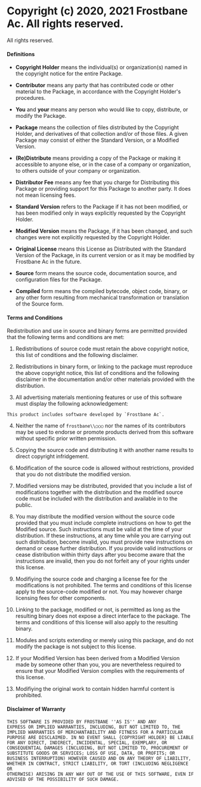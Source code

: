 # Copyright (c) 2020, 2021 Frostbane Ac. All rights reserved. #
All rights reserved.

#### Definitions ####

- **Copyright Holder** means the individual(s) or organization(s) named
in the copyright notice for the entire Package.

- **Contributor** means any party that has contributed code or other
material to the Package, in accordance with the Copyright Holder's
procedures.

- **You** and **your** means any person who would like to copy,
distribute, or modify the Package.

- **Package** means the collection of files distributed by the Copyright
Holder, and derivatives of that collection and/or of those files. A
given Package may consist of either the Standard Version, or a Modified
Version.

- **(Re)Distribute** means providing a copy of the Package or making it
accessible to anyone else, or in the case of a company or organization,
to others outside of your company or organization.

- **Distributor Fee** means any fee that you charge for Distributing
this Package or providing support for this Package to another party. It
does not mean licensing fees.

- **Standard Version** refers to the Package if it has not been
modified, or has been modified only in ways explicitly requested by the
Copyright Holder.

- **Modified Version** means the Package, if it has been changed, and
such changes were not explicitly requested by the Copyright Holder.

- **Original License** means this License as Distributed with the
Standard Version of the Package, in its current version or as it may be
modified by Frostbane Ac in the future.

- **Source** form means the source code, documentation source, and
configuration files for the Package.

- **Compiled** form means the compiled bytecode, object code, binary, or
any other form resulting from mechanical transformation or translation
of the Source form.

#### Terms and Conditions ####

Redistribution and use in source and binary forms are permitted provided
that the following terms and conditions are met:

1. Redistributions of source code must retain the above copyright
notice, this list of conditions and the following disclaimer.

2. Redistributions in binary form, or linking to the package must
reproduce the above copyright notice, this list of conditions and the
following disclaimer in the documentation and/or other materials
provided with the distribution.

3. All advertising materials mentioning features or use of this software
must display the following acknowledgement:

```
This product includes software developed by `Frostbane Ac`.
```

4. Neither the name of `frostbane\\○○○` nor the names of its
contributors may be used to endorse or promote products derived from
this software without specific prior written permission.

5. Copying the source code and distributing it with another name results
to direct copyright infridgement.

6. Modification of the source code is allowed without restrictions,
provided that you do not distribute the modified version.

7. Modified versions may be distributed, provided that you include a
list of modifications together with the distribution and the modified
source code must be included with the distribution and available in
to the public.

8. You may distribute the modified version without the source code
provided that you must include complete instructions on how to get
the Modified source. Such instructions must be valid at the time
of your distribution. If these instructions, at any time while you
are carrying out such distribution, become invalid, you must provide
new instructions on demand or cease further distribution. If you
provide valid instructions or cease distribution within thirty days
after you become aware that the instructions are invalid, then you
do not forfeit any of your rights under this license.

9. Modifiying the source code and charging a license fee for the
modifications is not prohibited. The terms and conditions of this
license apply to the source-code modified or not. You may however charge
licensing fees for other components.

10. Linking to the package, modified or not, is permitted as long as the
resulting binary does not expose a direct interface to the package.
The terms and conditions of this license will also apply to the
resulting binary.

11. Modules and scripts extending or merely using this package, and do
not modify the package is not subject to this license.

12. If your Modified Version has been derived from a Modified Version
made by someone other than you, you are nevertheless required to ensure
that your Modified Version complies with the requirements of this
license.

12. Modifiying the original work to contain hidden harmful content is
prohibited.

#### Disclaimer of Warranty ####

```
THIS SOFTWARE IS PROVIDED BY FROSTBANE ''AS IS'' AND ANY
EXPRESS OR IMPLIED WARRANTIES, INCLUDING, BUT NOT LIMITED TO, THE
IMPLIED WARRANTIES OF MERCHANTABILITY AND FITNESS FOR A PARTICULAR
PURPOSE ARE DISCLAIMED. IN NO EVENT SHALL {COPYRIGHT HOLDER} BE LIABLE
FOR ANY DIRECT, INDIRECT, INCIDENTAL, SPECIAL, EXEMPLARY, OR
CONSEQUENTIAL DAMAGES (INCLUDING, BUT NOT LIMITED TO, PROCUREMENT OF
SUBSTITUTE GOODS OR SERVICES; LOSS OF USE, DATA, OR PROFITS; OR
BUSINESS INTERRUPTION) HOWEVER CAUSED AND ON ANY THEORY OF LIABILITY,
WHETHER IN CONTRACT, STRICT LIABILITY, OR TORT (INCLUDING NEGLIGENCE OR
OTHERWISE) ARISING IN ANY WAY OUT OF THE USE OF THIS SOFTWARE, EVEN IF
ADVISED OF THE POSSIBILITY OF SUCH DAMAGE.
```
